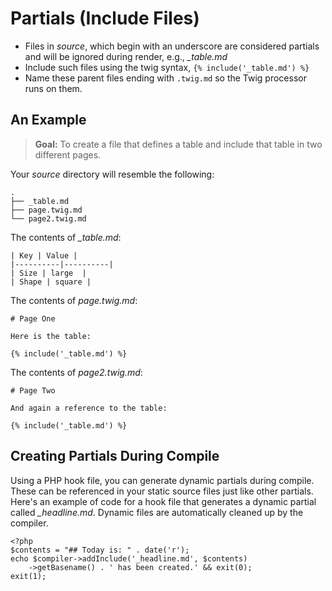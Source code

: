# Partials (Include Files)

* Files in _source_, which begin with an underscore are considered partials and will be ignored during render, e.g., _\_table.md_
* Include such files using the twig syntax, `{% include('_table.md') %}`
* Name these parent files ending with `.twig.md` so the Twig processor runs on them.

## An Example

> **Goal:** To create a file that defines a table and include that table in two different pages.

Your _source_ directory will resemble the following:

    .
    ├── _table.md
    ├── page.twig.md
    └── page2.twig.md

The contents of _\_table.md_:

    | Key | Value |
    |----------|----------|
    | Size | large  |
    | Shape | square |

The contents of _page.twig.md_:

    # Page One
    
    Here is the table:
    
    {% include('_table.md') %}
    
The contents of _page2.twig.md_:

    # Page Two
    
    And again a reference to the table:
    
    {% include('_table.md') %}    

## Creating Partials During Compile

Using a PHP hook file, you can generate dynamic partials during compile.  These can be referenced in your static source files just like other partials.  Here's an example of code for a hook file that generates a dynamic partial called _\_headline.md_.  Dynamic files are automatically cleaned up by the compiler.

    <?php
    $contents = "## Today is: " . date('r');
    echo $compiler->addInclude('_headline.md', $contents)
        ->getBasename() . ' has been created.' && exit(0);
    exit(1);
